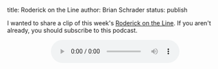 title: Roderick on the Line
author: Brian Schrader
status: publish

I wanted to share a clip of this week's [Roderick on the Line][rotl]. If you aren't already, you should subscribe to this podcast. 

[rotl]: http://www.merlinmann.com/roderick/
<center>
<audio controls>
  <source src="http://brianschrader.com/audio/rotl_0121_cut.mp3" type="audio/mpeg">
  Your browser does not support the audio tag.
</audio>
</center>
